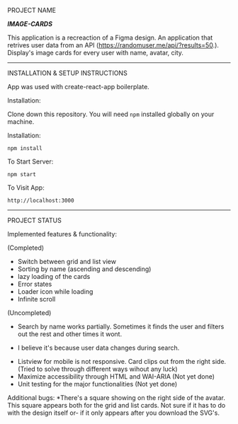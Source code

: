 PROJECT NAME

***IMAGE-CARDS***

This application is a recreaction of a Figma design. An application that retrives user data from an API (https://randomuser.me/api/?results=50.).
Display's image cards for every user with name, avatar, city.

***************************************************************

INSTALLATION & SETUP INSTRUCTIONS 

App was used with create-react-app boilerplate. 

Installation:

Clone down this repository. You will need `npm` installed globally on your machine.

Installation:

`npm install`

To Start Server:

`npm start`

To Visit App:

`http://localhost:3000` 

***************************************************************

PROJECT STATUS

Implemented features & functionality: 

(Completed)
* Switch between grid and list view
* Sorting by name (ascending and descending) 
* lazy loading of the cards
* Error states
* Loader icon while loading
* Infinite scroll

(Uncompleted)
* Search by name works partially. Sometimes it finds the user and filters out the rest and other times it wont.
- I believe it's because user data changes during search.
* Listview for mobile is not responsive. Card clips out from the right side. (Tried to solve through different ways wihout any luck)
* Maximize accessibility through HTML and WAI-ARIA (Not yet done)
* Unit testing for the major functionalities (Not yet done)

Additional bugs: 
*There's a square showing on the right side of the avatar. This square appears both for the grid and list cards. Not sure if it has to do with the design itself or-
 if it only appears after you download the SVG's.  
